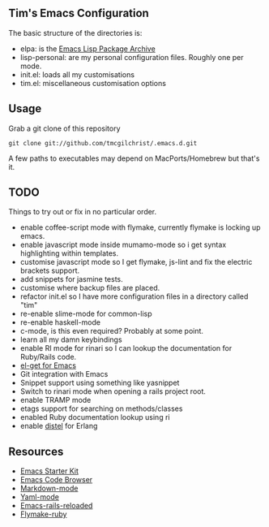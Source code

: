 ## Tim's Emacs Configuration ##

The basic structure of the directories is:

* elpa: is the [Emacs Lisp Package Archive](http://tromey.com/elpa/)
* lisp-personal: are my personal configuration files. Roughly one per mode.
* init.el: loads all my customisations
* tim.el: miscellaneous customisation options

## Usage ##

Grab a git clone of this repository

    git clone git://github.com/tmcgilchrist/.emacs.d.git

A few paths to executables may depend on MacPorts/Homebrew but that's it.

## TODO ##

Things to try out or fix in no particular order.

* enable coffee-script mode with flymake, currently flymake is locking up emacs.
* enable javascript mode inside mumamo-mode so i get syntax highlighting within
  templates.
* customise javascript mode so I get flymake, js-lint and fix the electric
  brackets support.
* add snippets for jasmine tests.
* customise where backup files are placed.
* refactor init.el so I have more configuration files in a directory called
  "tim"
* re-enable slime-mode for common-lisp
* re-enable haskell-mode
* c-mode, is this even required? Probably at some point.
* learn all my damn keybindings
* enable RI mode for rinari so I can lookup the documentation for Ruby/Rails
  code.
* [el-get for Emacs](https://github.com/dimitri/el-get)
* Git integration with Emacs
* Snippet support using something like yasnippet
* Switch to rinari mode when opening a rails project root.
* enable TRAMP mode
* etags support for searching on methods/classes
* enabled Ruby documentation lookup using ri
* enable [distel](https://github.com/massemanet/distel) for Erlang


## Resources ##

* [Emacs Starter Kit](https://github.com/technomancy/emacs-starter-kit)
* [Emacs Code Browser](https://github.com/emacsmirror/ecb)
* [Markdown-mode](http://jblevins.org/projects/markdown-mode/)
* [Yaml-mode](https://github.com/yoshiki/yaml-mode)
* [Emacs-rails-reloaded](http://github.com/dima-exe/emacs-rails-reloaded)
* [Flymake-ruby](https://github.com/purcell/flymake-ruby)


